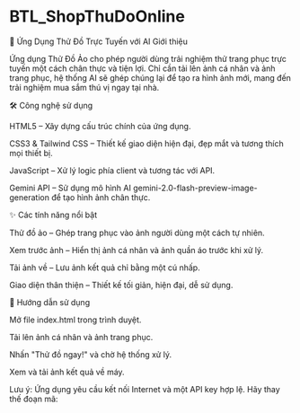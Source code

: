 # BTL_ShopThuDoOnline
👗 Ứng Dụng Thử Đồ Trực Tuyến với AI
Giới thiệu

Ứng dụng Thử Đồ Ảo cho phép người dùng trải nghiệm thử trang phục trực tuyến một cách chân thực và tiện lợi.
Chỉ cần tải lên ảnh cá nhân và ảnh trang phục, hệ thống AI sẽ ghép chúng lại để tạo ra hình ảnh mới, mang đến trải nghiệm mua sắm thú vị ngay tại nhà.

🛠️ Công nghệ sử dụng

HTML5 – Xây dựng cấu trúc chính của ứng dụng.

CSS3 & Tailwind CSS – Thiết kế giao diện hiện đại, đẹp mắt và tương thích mọi thiết bị.

JavaScript – Xử lý logic phía client và tương tác với API.

Gemini API – Sử dụng mô hình AI gemini-2.0-flash-preview-image-generation để tạo hình ảnh chân thực.

✨ Các tính năng nổi bật

Thử đồ ảo – Ghép trang phục vào ảnh người dùng một cách tự nhiên.

Xem trước ảnh – Hiển thị ảnh cá nhân và ảnh quần áo trước khi xử lý.

Tải ảnh về – Lưu ảnh kết quả chỉ bằng một cú nhấp.

Giao diện thân thiện – Thiết kế tối giản, hiện đại, dễ sử dụng.

🚀 Hướng dẫn sử dụng

Mở file index.html trong trình duyệt.

Tải lên ảnh cá nhân và ảnh trang phục.

Nhấn "Thử đồ ngay!" và chờ hệ thống xử lý.

Xem và tải ảnh kết quả về máy.

Lưu ý: Ứng dụng yêu cầu kết nối Internet và một API key hợp lệ.
Hãy thay thế đoạn mã:
